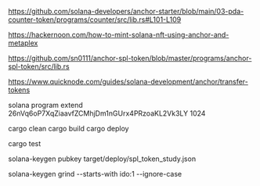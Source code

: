 https://github.com/solana-developers/anchor-starter/blob/main/03-pda-counter-token/programs/counter/src/lib.rs#L101-L109

https://hackernoon.com/how-to-mint-solana-nft-using-anchor-and-metaplex

https://github.com/sn0111/anchor-spl-token/blob/master/programs/anchor-spl-token/src/lib.rs

https://www.quicknode.com/guides/solana-development/anchor/transfer-tokens




 solana program extend 26nVq6oP7XqZiaavfZCMhjDm1nGUrx4PRzoaKL2Vk3LY 1024


 cargo clean
 cargo build
 cargo deploy

 cargo test

solana-keygen pubkey target/deploy/spl_token_study.json

solana-keygen grind --starts-with ido:1 --ignore-case